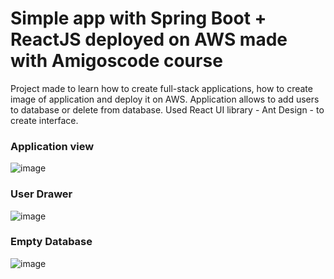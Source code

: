 # Simple app with Spring Boot + ReactJS deployed on AWS made with Amigoscode course

Project made to learn how to create full-stack applications, how to create image of application and deploy it on AWS. Application allows to add users to database or delete from database. Used React UI library - Ant Design - to create interface.

### Application view
![image](https://user-images.githubusercontent.com/59196351/114272044-b6b0de00-9a14-11eb-8e91-160667dbc2a4.png)


### User Drawer
![image](https://user-images.githubusercontent.com/59196351/114272048-b9133800-9a14-11eb-85ac-14beb72c635c.png)


### Empty Database 
![image](https://user-images.githubusercontent.com/59196351/114272050-bc0e2880-9a14-11eb-9956-315fda423104.png)
